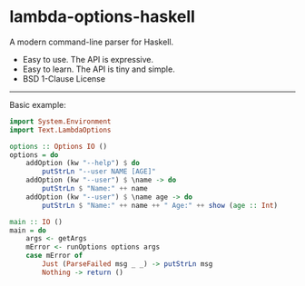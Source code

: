 # lambda-options-haskell

A modern command-line parser for Haskell.

* Easy to use. The API is expressive.
* Easy to learn. The API is tiny and simple.
* BSD 1-Clause License

--------------

Basic example:
```haskell
import System.Environment
import Text.LambdaOptions

options :: Options IO ()
options = do
    addOption (kw "--help") $ do
        putStrLn "--user NAME [AGE]"
    addOption (kw "--user") $ \name -> do
        putStrLn $ "Name:" ++ name
    addOption (kw "--user") $ \name age -> do
        putStrLn $ "Name:" ++ name ++ " Age:" ++ show (age :: Int)

main :: IO ()
main = do
    args <- getArgs
    mError <- runOptions options args
    case mError of
        Just (ParseFailed msg _ _) -> putStrLn msg
        Nothing -> return ()
```
